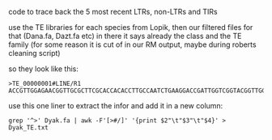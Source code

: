 code to trace back the 5 most recent LTRs, non-LTRs and TIRs

use the TE libraries for each species from Lopik, then our filtered files for that (Dana.fa, Dazt.fa etc)
in there it says already the class and the TE family (for some reason it is cut of in our RM output, maybe during roberts cleaning script)

so they look like this:
```
>TE_00000001#LINE/R1
ACCGTTGGAGAACGGTTGCGCTTCGCACCACACCTTGCCAATCTGAAGGACCGATTGGTCGGTACGGTTGGACGATTGCGCCGAGTTTTGAGAAGTGAATGGGGCCTCAGCAGAAAAGCTGCTCGCACCATATATGGTGGTCTTTTTGTTGCTTGCGCAGCAAGCGGATCACCTGCGTGGTACGATGCAGTCTTGGACGTTAGGGGCAGAATGAAAATTTTAAGTGTGCAAAGGTTGATTTTGTTGGGGTGTATGCCTGTGTGTCGCACTGTCTCTACGGAGGCATTGCAAGT
```

use this one liner to extract the infor and add it in a new column:
```
grep '^>' Dyak.fa | awk -F'[>#/]' '{print $2"\t"$3"\t"$4}' > Dyak_TE.txt
```


